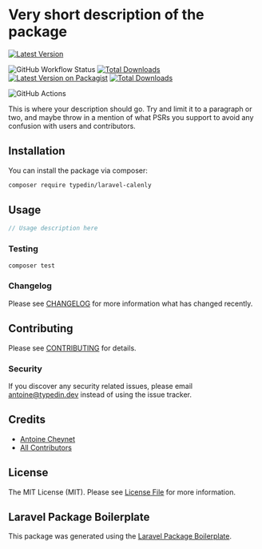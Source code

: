 # Very short description of the package

[![Latest Version](https://img.shields.io/github/release/typedin/laravel-calendly.svg?style=flat-square)](https://github.com/typedin/laravel-medialibrary/releases)

![GitHub Workflow Status](https://img.shields.io/github/workflow/status/typedin/laravel-calendly/run-tests?label=tests)
[![Total Downloads](https://img.shields.io/packagist/dt/typedin/laravel-calendly.svg?style=flat-square)](https://packagist.org/packages/typedin/laravel-medialibrary)
[![Latest Version on Packagist](https://img.shields.io/packagist/v/typedin/laravel-calenly.svg?style=flat-square)](https://packagist.org/packages/typedin/laravel-calenly)
[![Total Downloads](https://img.shields.io/packagist/dt/typedin/laravel-calenly.svg?style=flat-square)](https://packagist.org/packages/typedin/laravel-calenly)

![GitHub Actions](https://github.com/typedin/laravel-calenly/actions/workflows/main.yml/badge.svg)

This is where your description should go. Try and limit it to a paragraph or two, and maybe throw in a mention of what PSRs you support to avoid any confusion with users and contributors.

## Installation

You can install the package via composer:

```bash
composer require typedin/laravel-calenly
```

## Usage

```php
// Usage description here
```

### Testing

```bash
composer test
```

### Changelog

Please see [CHANGELOG](CHANGELOG.md) for more information what has changed recently.

## Contributing

Please see [CONTRIBUTING](CONTRIBUTING.md) for details.

### Security

If you discover any security related issues, please email antoine@typedin.dev instead of using the issue tracker.

## Credits

-   [Antoine Cheynet](https://github.com/typedin)
-   [All Contributors](../../contributors)

## License

The MIT License (MIT). Please see [License File](LICENSE.md) for more information.

## Laravel Package Boilerplate

This package was generated using the [Laravel Package Boilerplate](https://laravelpackageboilerplate.com).
